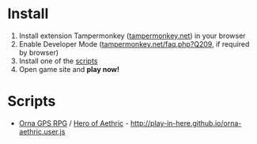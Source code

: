 # Install

1. Install extension Tampermonkey ([tampermonkey.net](https://www.tampermonkey.net/)) in your browser
2. Enable Developer Mode ([tampermonkey.net/faq.php?Q209](https://www.tampermonkey.net/faq.php?locale=en#Q209), if required by browser)
3. Install one of the [scripts](#scripts)
4. Open game site and __play now!__

# Scripts

- [Orna GPS RPG](https://playorna.com) / [Hero of Aethric](https://aethric.com) - http://play-in-here.github.io/orna-aethric.user.js

